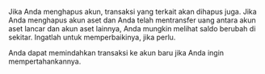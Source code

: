 Jika Anda menghapus akun, transaksi yang terkait akan dihapus juga. Jika Anda menghapus akun aset dan Anda telah mentransfer uang antara akun aset lancar dan akun aset lainnya, Anda mungkin melihat saldo berubah di sekitar. Ingatlah untuk memperbaikinya, jika perlu.

Anda dapat memindahkan transaksi ke akun baru jika Anda ingin mempertahankannya.